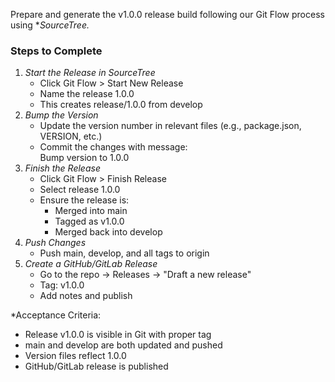 Prepare and generate the v1.0.0 release build following our Git Flow process using \*_SourceTree._

### Steps to Complete

1. _Start the Release in SourceTree_
    - Click Git Flow > Start New Release
    - Name the release 1.0.0
    - This creates release/1.0.0 from develop
2. _Bump the Version_
    - Update the version number in relevant files (e.g., package.json, VERSION, etc.)
    - Commit the changes with message:  
       Bump version to 1.0.0
3. _Finish the Release_
    - Click Git Flow > Finish Release
    - Select release 1.0.0
    - Ensure the release is:
        - Merged into main
        - Tagged as v1.0.0
        - Merged back into develop
4. _Push Changes_
    - Push main, develop, and all tags to origin
5. _Create a GitHub/GitLab Release_
    - Go to the repo → Releases → "Draft a new release"
    - Tag: v1.0.0
    - Add notes and publish

\*Acceptance Criteria:

- Release v1.0.0 is visible in Git with proper tag
- main and develop are both updated and pushed
- Version files reflect 1.0.0
- GitHub/GitLab release is published
